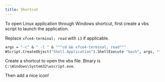 ```yaml
---
title: Shortcut
---
```


To open Linux application through Windows shortcut,
first create a vbs script to launch the application.

Replace `xfce4-terminal; read` with `i3` if applicable.

```vb
args = "-c" & " -l " & """cd && xfce4-terminal; read"""
WScript.CreateObject("Shell.Application").ShellExecute "bash", args, "", "open", 0
```

Create a shortcut to open the vbs file.
Binary is `C:\Windows\System32\wscript.exe`.

Then add a nice icon!
